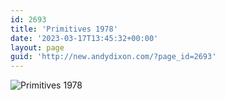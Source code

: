 ```yaml
---
id: 2693
title: 'Primitives 1978'
date: '2023-03-17T13:45:32+00:00'
layout: page
guid: 'http://new.andydixon.com/?page_id=2693'
---
```


![Primitives 1978](https://i0.wp.com/assets.g8x2.ldn.idrivee2-23.com/posters/Primitives%201978%2001.jpg?w=1200&ssl=1 "Primitives 1978")